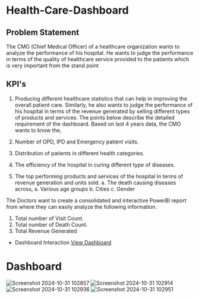 # Health-Care-Dashboard
## Problem Statement
The CMO (Chief Medical Officer) of a healthcare organization wants to analyze the performance of his hospital. He wants to judge the performance in terms of the quality of healthcare service provided to the patients which is very important from the stand point 

## KPI's
1. Producing different healthcare statistics that can help in improving the overall patient care. 
Similarly, he also wants to judge the performance of his hospital in terms of the revenue generated by selling different types of products and services. The points below describe the detailed requirement of the dashboard. Based on last 4 years data, the CMO wants to know the, 

1. Number of OPD, IPD and Emergency patient visits. 
2. Distribution of patients in different health categories. 
3. The efficiency of the hospital in curing different type of diseases. 
4. The top performing products and services of the hospital in terms of revenue generation and units sold. 
	a.  The death causing diseases across, a. Various age groups 
	b. Cities 
	c. Gender 

The Doctors want to create a consolidated and interactive PowerBI report from where they can easily analyze the following information.
1)	Total number of Visit Count.
2)	Total number of Death Count.
3)	Total Revenue Generated

- Dashboard Interaction <a href="https://github.com/chiragvinchurkar16/Health-Care-Dashboard/blob/main/Health%20_Care_Chirag_Vinchurkar.pbix">View Dashboard </a>

# Dashboard
![Screenshot 2024-10-31 102857](https://github.com/user-attachments/assets/c1a8a323-9352-4af4-8acc-60cebdf2ef15)
![Screenshot 2024-10-31 102914](https://github.com/user-attachments/assets/74f594e3-02d6-4be4-b8d9-44f4bf59981e)
![Screenshot 2024-10-31 102936](https://github.com/user-attachments/assets/adc47f80-5dc0-48a2-94d1-7e67a3d36876)
![Screenshot 2024-10-31 102951](https://github.com/user-attachments/assets/e68643f3-c51f-40a8-8c2e-f0a9169c3a42)




